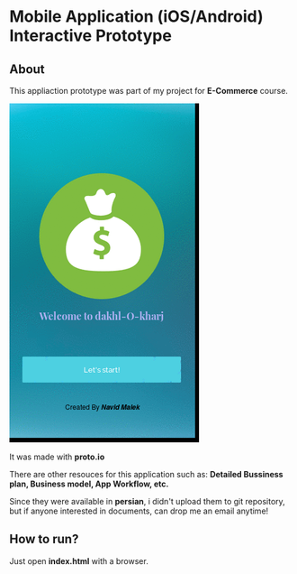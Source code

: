 # Mobile Application (iOS/Android) Interactive Prototype

## About

This appliaction prototype was part of my project for **E-Commerce** course.


![](preview.gif)


It was made with **proto.io**

There are other resouces for this application such as: **Detailed Bussiness plan, Business model, App Workflow, etc.**

Since they were available in **persian**, i didn't upload them to git repository, but if anyone interested in documents, can drop me an email anytime!

## How to run?

Just open **index.html** with a browser.



